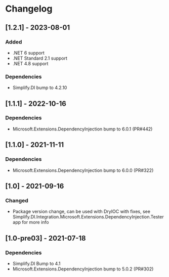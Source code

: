 # Changelog

## [1.2.1] - 2023-08-01

### Added

- .NET 6 support
- .NET Standard 2.1 support
- .NET 4.8 support

### Dependencies

- Simplify.DI bump to 4.2.10

## [1.1.1] - 2022-10-16

### Dependencies

- Microsoft.Extensions.DependencyInjection bump to 6.0.1 (PR#442)

## [1.1.0] - 2021-11-11

### Dependencies

- Microsoft.Extensions.DependencyInjection bump to 6.0.0 (PR#322)

## [1.0] - 2021-09-16

### Changed

- Package version change, can be used with DryIOC with fixes, see Simplify.DI.Integration.Microsoft.Extensions.DependencyInjection.Tester app for more info

## [1.0-pre03] - 2021-07-18

### Dependencies

- Simplify.DI Bump to 4.1
- Microsoft.Extensions.DependencyInjection bump to 5.0.2 (PR#302)
